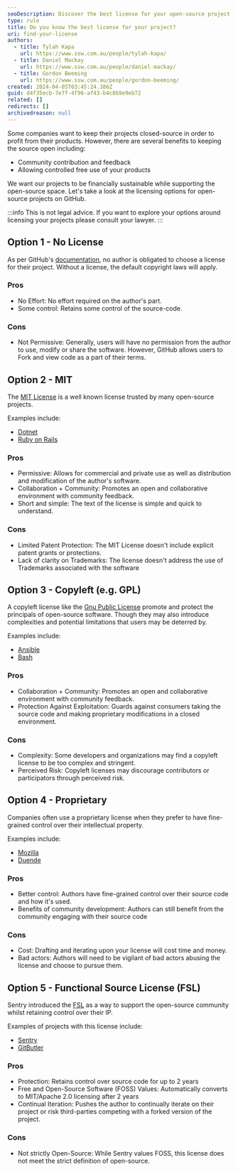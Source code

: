 ```yaml
---
seoDescription: Discover the best license for your open-source project on GitHub and ensure financial sustainability while supporting the open-source community.
type: rule
title: Do you know the best license for your project?
uri: find-your-license
authors:
  - title: Tylah Kapa
    url: https://www.ssw.com.au/people/tylah-kapa/
  - title: Daniel Mackay
    url: https://www.ssw.com.au/people/daniel-mackay/
  - title: Gordon Beeming
    url: https://www.ssw.com.au/people/gordon-beeming/
created: 2024-04-05T03:45:24.386Z
guid: d4f35ecb-7e7f-4f96-af43-b4c8b9e9eb72
related: []
redirects: []
archivedreason: null
---
```


Some companies want to keep their projects closed-source in order to profit from their products. However, there are several benefits to keeping the source open including:

- Community contribution and feedback
- Allowing controlled free use of your products

We want our projects to be financially sustainable while supporting the open-source space. Let's take a look at the licensing options for open-source projects on GitHub.

<!--endintro-->

:::info
This is not legal advice. If you want to explore your options around licensing your projects please consult your lawyer.
:::

## Option 1 - No License

As per GitHub's [documentation](https://docs.github.com/en/repositories/managing-your-repositorys-settings-and-features/customizing-your-repository/licensing-a-repository), no author is obligated to choose a license for their project. Without a license, the default copyright laws will apply.

### Pros

- No Effort: No effort required on the author's part.
- Some control: Retains some control of the source-code.

### Cons

- Not Permissive: Generally, users will have no permission from the author to use, modify or share the software. However, GitHub allows users to Fork and view code as a part of their terms.

## Option 2 - MIT

The [MIT License](https://choosealicense.com/licenses/mit/) is a well known license trusted by many open-source projects.

Examples include:

- [Dotnet](https://github.com/dotnet/runtime/blob/main/LICENSE.TXT)
- [Ruby on Rails](https://github.com/rails/rails/blob/main/MIT-LICENSE)

### Pros

- Permissive: Allows for commercial and private use as well as distribution and modification of the author's software.
- Collaboration + Community: Promotes an open and collaborative environment with community feedback.
- Short and simple: The text of the license is simple and quick to understand.

### Cons

- Limited Patent Protection: The MIT License doesn't include explicit patent grants or protections.
- Lack of clarity on Trademarks: The license doesn't address the use of Trademarks associated with the software

## Option 3 - Copyleft (e.g. GPL)

A copyleft license like the [Gnu Public License](https://choosealicense.com/licenses/gpl-3.0/) promote and protect the principals of open-source software. Though they may also introduce complexities and potential limitations that users may be deterred by.

Examples include:

- [Ansible](https://github.com/ansible/ansible/blob/devel/COPYING)
- [Bash](https://git.savannah.gnu.org/cgit/bash.git/tree/COPYING)

### Pros

- Collaboration + Community: Promotes an open and collaborative environment with community feedback.
- Protection Against Exploitation: Guards against consumers taking the source code and making proprietary modifications in a closed environment.

### Cons

- Complexity: Some developers and organizations may find a copyleft license to be too complex and stringent.
- Perceived Risk: Copyleft licenses may discourage contributors or participators through perceived risk.

## Option 4 - Proprietary

Companies often use a proprietary license when they prefer to have fine-grained control over their intellectual property.

Examples include:

- [Mozilla](https://www.mozilla.org/en-US/MPL/)
- [Duende](https://duendesoftware.com/license)

### Pros

- Better control: Authors have fine-grained control over their source code and how it's used.
- Benefits of community development: Authors can still benefit from the community engaging with their source code

### Cons

- Cost: Drafting and iterating upon your license will cost time and money.
- Bad actors: Authors will need to be vigilant of bad actors abusing the license and choose to pursue them.

## Option 5 - Functional Source License (FSL)

Sentry introduced the [FSL](https://fsl.software/) as a way to support the open-source community whilst retaining control over their IP.

Examples of projects with this license include:

- [Sentry](https://github.com/getsentry/self-hosted/blob/master/LICENSE.md)
- [GitButler](https://github.com/gitbutlerapp/gitbutler/blob/master/LICENSE.md)

### Pros

- Protection: Retains control over source code for up to 2 years
- Free and Open-Source Software (FOSS) Values: Automatically converts to MIT/Apache 2.0 licensing after 2 years
- Continual Iteration: Pushes the author to continually iterate on their project or risk third-parties competing with a forked version of the project.

### Cons

- Not strictly Open-Source: While Sentry values FOSS, this license does not meet the strict definition of open-source.
